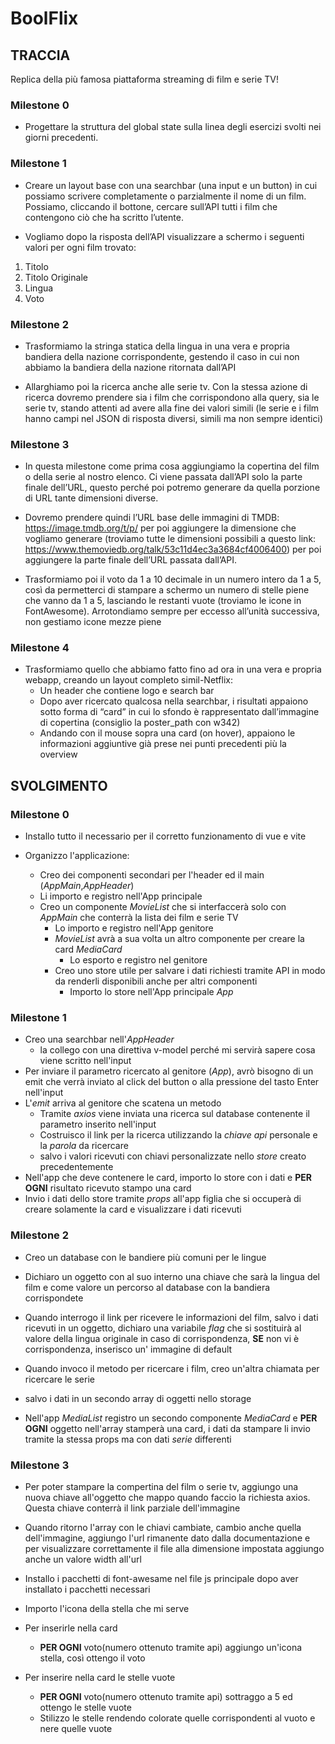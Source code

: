 # BoolFlix

## TRACCIA

Replica della più famosa piattaforma streaming di film e serie TV!

### Milestone 0

- Progettare la struttura del global state sulla linea degli esercizi svolti nei giorni precedenti.

### Milestone 1

- Creare un layout base con una searchbar (una input e un button) in cui possiamo
  scrivere completamente o parzialmente il nome di un film. Possiamo, cliccando il
  bottone, cercare sull’API tutti i film che contengono ciò che ha scritto l’utente.

- Vogliamo dopo la risposta dell’API visualizzare a schermo i seguenti valori per ogni
  film trovato:

1. Titolo
2. Titolo Originale
3. Lingua
4. Voto

### Milestone 2

- Trasformiamo la stringa statica della lingua in una vera e propria bandiera della
  nazione corrispondente, gestendo il caso in cui non abbiamo la bandiera della
  nazione ritornata dall’API

- Allarghiamo poi la ricerca anche alle serie tv. Con la stessa azione di ricerca
  dovremo prendere sia i film che corrispondono alla query, sia le serie tv, stando
  attenti ad avere alla fine dei valori simili (le serie e i film hanno campi nel JSON di
  risposta diversi, simili ma non sempre identici)

### Milestone 3

- In questa milestone come prima cosa aggiungiamo la copertina del film o della serie
  al nostro elenco. Ci viene passata dall’API solo la parte finale dell’URL, questo
  perché poi potremo generare da quella porzione di URL tante dimensioni diverse.

- Dovremo prendere quindi l’URL base delle immagini di TMDB:
  https://image.tmdb.org/t/p/ per poi aggiungere la dimensione che vogliamo generare
  (troviamo tutte le dimensioni possibili a questo link:
  https://www.themoviedb.org/talk/53c11d4ec3a3684cf4006400) per poi aggiungere la
  parte finale dell’URL passata dall’API.

- Trasformiamo poi il voto da 1 a 10 decimale in un numero intero da 1 a 5, così da
  permetterci di stampare a schermo un numero di stelle piene che vanno da 1 a 5,
  lasciando le restanti vuote (troviamo le icone in FontAwesome).
  Arrotondiamo sempre per eccesso all’unità successiva, non gestiamo icone mezze
  piene

### Milestone 4

- Trasformiamo quello che abbiamo fatto fino ad ora in una vera e propria webapp,
  creando un layout completo simil-Netflix:
  - Un header che contiene logo e search bar
  - Dopo aver ricercato qualcosa nella searchbar, i risultati appaiono sotto forma
    di “card” in cui lo sfondo è rappresentato dall’immagine di copertina (consiglio
    la poster_path con w342)
  - Andando con il mouse sopra una card (on hover), appaiono le informazioni
    aggiuntive già prese nei punti precedenti più la overview

## SVOLGIMENTO

### Milestone 0

- Installo tutto il necessario per il corretto funzionamento di vue e vite
- Organizzo l'applicazione:

  - Creo dei componenti secondari per l'header ed il main (_AppMain_,_AppHeader_)
  - Li importo e registro nell'App principale
  - Creo un componente _MovieList_ che si interfaccerà solo con _AppMain_ che conterrà la lista dei film e serie TV
    - Lo importo e registro nell'App genitore
    - _MovieList_ avrà a sua volta un altro componente per creare la card _MediaCard_
      - Lo esporto e registro nel genitore
    - Creo uno store utile per salvare i dati richiesti tramite API in modo da renderli disponibili anche per altri componenti
      - Importo lo store nell'App principale _App_

### Milestone 1

- Creo una searchbar nell'_AppHeader_
  - la collego con una direttiva v-model perché mi servirà sapere cosa viene scritto nell'input
- Per inviare il parametro ricercato al genitore (_App_), avrò bisogno di un emit che verrà inviato al click del button o alla pressione del tasto Enter nell'input
- L'_emit_ arriva al genitore che scatena un metodo
  - Tramite _axios_ viene inviata una ricerca sul database contenente il parametro inserito nell'input
  - Costruisco il link per la ricerca utilizzando la _chiave api_ personale e la _parola_ da ricercare
  - salvo i valori ricevuti con chiavi personalizzate nello _store_ creato precedentemente
- Nell'app che deve contenere le card, importo lo store con i dati e **PER OGNI** risultato ricevuto stampo una card
- Invio i dati dello store tramite _props_ all'app figlia che si occuperà di creare solamente la card e visualizzare i dati ricevuti

### Milestone 2

- Creo un database con le bandiere più comuni per le lingue
- Dichiaro un oggetto con al suo interno una chiave che sarà la lingua del film e come valore un percorso al database con la bandiera corrispondete
- Quando interrogo il link per ricevere le informazioni del film, salvo i dati ricevuti in un oggetto, dichiaro una variabile _flag_ che si sostituirà al valore della lingua originale in caso di corrispondenza, **SE** non vi è corrispondenza, inserisco un' immagine di default

- Quando invoco il metodo per ricercare i film, creo un'altra chiamata per ricercare le serie
- salvo i dati in un secondo array di oggetti nello storage
- Nell'app _MediaList_ registro un secondo componente _MediaCard_ e **PER OGNI** oggetto nell'array stamperà una card, i dati da stampare li invio tramite la stessa props ma con dati _serie_ differenti

### Milestone 3

- Per poter stampare la compertina del film o serie tv, aggiungo una nuova chiave all'oggetto che mappo quando faccio la richiesta axios. Questa chiave conterrà il link parziale dell'immagine
- Quando ritorno l'array con le chiavi cambiate, cambio anche quella dell'immagine, aggiungo l'url rimanente dato dalla documentazione e per visualizzare correttamente il file alla dimensione impostata aggiungo anche un valore width all'url

- Installo i pacchetti di font-awesame nel file js principale dopo aver installato i pacchetti necessari
- Importo l'icona della stella che mi serve
- Per inserirle nella card
  - **PER OGNI** voto(numero ottenuto tramite api) aggiungo un'icona stella, così ottengo il voto
- Per inserire nella card le stelle vuote
  - **PER OGNI** voto(numero ottenuto tramite api) sottraggo a 5 ed ottengo le stelle vuote
  - Stilizzo le stelle rendendo colorate quelle corrispondenti al vuoto e nere quelle vuote
